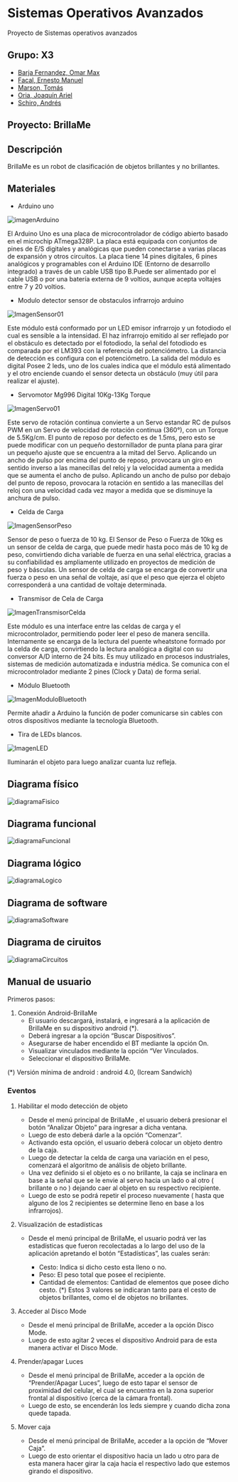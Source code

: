 Sistemas Operativos Avanzados
===============================
Proyecto de Sistemas operativos avanzados

Grupo: X3 <br /> 
-----------
* [Barja Fernandez, Omar Max](https://github.com/omx17)<br /> 
* [Facal, Ernesto Manuel](https://github.com/ErnestoFacal)<br />
* [Marson, Tomás](https://github.com/tomimarson)
* [Oria, Joaquín Ariel](https://github.com/OriaJoaquin)<br /> 
* [Schiro, Andrés](https://github.com/ASchiro7)<br /> 

Proyecto: BrillaMe<br /> 
---------
## Descripción

BrillaMe es un robot de clasificación de objetos brillantes y no brillantes. 

## Materiales

* Arduino uno 

![imagenArduino](https://imgs.clipartwiki.com/clipimg/small/162-1623636_this-is-a-small-microcontroller-that-you-can.png)

El Arduino Uno es una placa de microcontrolador de código abierto basado en el microchip ATmega328P. La placa está equipada con conjuntos de pines de E/S digitales y analógicas que pueden conectarse a varias placas de expansión y otros circuitos. La placa tiene 14 pines digitales, 6 pines analógicos y programables con el Arduino IDE (Entorno de desarrollo integrado) a través de un cable USB tipo B.Puede ser alimentado por el cable USB o por una batería externa de 9 voltios, aunque acepta voltajes entre 7 y 20 voltios.


* Modulo detector sensor de obstaculos infrarrojo arduino 

![ImagenSensor01](https://www.luisllamas.es/wp-content/uploads/2016/06/arduino-detector-obstaculos-infrarrojos-componente.png)

Este módulo está conformado por un LED emisor infrarrojo y un fotodiodo el cual es sensible a la intensidad. El haz infrarrojo emitido al ser reflejado por el obstáculo es detectado por el fotodiodo, la señal del fotodiodo es comparada por el LM393 con la referencia del potenciómetro. La distancia de detección es configura con el potenciómetro. La salida del módulo es digital
Posee 2 leds, uno de los cuales indica que el módulo está alimentado y el otro enciende cuando el sensor detecta un obstáculo (muy útil para realizar el ajuste).


* Servomotor Mg996 Digital 10Kg-13Kg Torque

![ImagenServo01](https://afel.cl/content/uploads/servomotor-ds04-nfc.jpg)

Este servo de rotación continua convierte a un Servo estandar RC de pulsos PWM en un Servo de velocidad de rotación continua (360°), con un Torque de 5.5Kg/cm.
El punto de reposo por defecto es de 1.5ms, pero esto se puede modificar con un pequeño destornillador de punta plana para girar un pequeño ajuste que se encuentra a la mitad del Servo.
Aplicando un ancho de pulso por encima del punto de reposo, provocara un giro en sentido inverso a las manecillas del reloj y la velocidad aumenta a medida que se aumenta el ancho de pulso. 
Aplicando un ancho de pulso por debajo del punto de reposo, provocara la rotación en sentido a las manecillas del reloj con una velocidad cada vez mayor a medida que se disminuye la anchura de pulso.


* Celda de Carga

![ImagenSensorPeso](http://tdrobotica.co/2463/celda-de-carga-de-1-kg-barra-recta.jpg)

Sensor de peso o fuerza de 10 kg. El Sensor de Peso o Fuerza de 10kg es un sensor de celda de carga, que puede medir hasta poco más de 10 kg de peso, convirtiendo dicha variable de fuerza en una señal eléctrica, gracias a su confiabilidad es ampliamente utilizado en proyectos de medición de peso y básculas. Un sensor de celda de carga se encarga de convertir una fuerza o peso en una señal de voltaje, así que el peso que ejerza el objeto corresponderá a una cantidad de voltaje determinada.


* Transmisor de Cela de Carga

![ImagenTransmisorCelda](http://www.naylampmechatronics.com/464-large_default/modulo-hx711-transmisor-de-celda-de-carga.jpg)

Este módulo es una interface entre las celdas de carga y el microcontrolador, permitiendo poder leer el peso de manera sencilla. Internamente se encarga de la lectura del puente wheatstone formado por la celda de carga, convirtiendo la lectura analógica a digital con su conversor A/D interno de 24 bits.
Es muy utilizado en procesos industriales, sistemas de medición automatizada e industria médica.
Se comunica con el microcontrolador mediante 2 pines (Clock y Data) de forma serial.


* Módulo Bluetooth

![ImagenModuloBluetooth](http://www.maxelectronica.cl/5-large_default/modulo-bluetooth-serial-ttl-esclavo-hc-06.jpg)

Permite añadir a Arduino la función de poder comunicarse sin cables con otros dispositivos mediante la tecnología Bluetooth.

  
* Tira de LEDs blancos.

![ImagenLED](https://cdn1.efectoled.com/13033/tira-led-220v-ac-smd5050-60-led-m-5-metros.jpg)

Iluminarán el objeto para luego analizar cuanta luz refleja.

## Diagrama físico

![diagramaFisico](https://github.com/OriaJoaquin/X3/blob/master/Diagramas/DiagramaFisico.png)

## Diagrama funcional

![diagramaFuncional](https://github.com/OriaJoaquin/X3/blob/master/Diagramas/DiagramaFuncional.png)

## Diagrama lógico

![diagramaLogico](https://github.com/OriaJoaquin/X3/blob/master/Diagramas/Diagrama_logico.png)

## Diagrama de software

![diagramaSoftware](https://github.com/OriaJoaquin/X3/blob/master/Diagramas/Diagrama_software.png)

## Diagrama de ciruitos

![diagramaCircuitos](https://github.com/OriaJoaquin/X3/blob/master/Diagramas/Diagrama_circuito.png)


## Manual de usuario 
Primeros pasos: 
 
1) Conexión Android-BrillaMe 
   - El usuario descargará, instalará, e ingresará a la aplicación de BrillaMe en su dispositivo android (*). 
   - Deberá ingresar a la opción “Buscar Dispositivos”.
   - Asegurarse de haber encendido el BT mediante la opción On.
   - Visualizar vinculados mediante la opción “Ver Vinculados.
   - Seleccionar el dispositivo BrillaMe.
 
(*) Versión mínima de android : android 4.0, (Icream Sandwich)
 
### Eventos 
 
1. Habilitar el modo detección de objeto 
   - Desde el menú principal de BrillaMe , el usuario deberá presionar el botón “Analizar Objeto” para ingresar a dicha ventana.
   - Luego de esto deberá darle a la opción “Comenzar”.
   - Activando esta opción, el usuario deberá colocar un objeto dentro de la caja.
   - Luego de detectar la celda de carga una variación en el peso, comenzará el algoritmo de análisis de objeto brillante.
   - Una vez definido si el objeto es o no brillante, la caja se inclinara en base a la señal que se le envie al servo hacia un lado o al otro ( brillante o no ) dejando caer al objeto en su respectivo recipiente.
   - Luego de esto se podrá repetir el proceso nuevamente ( hasta que alguno de los 2 recipientes se determine lleno en base a los infrarrojos).
 
2. Visualización de estadísticas 
   - Desde el menú principal de BrillaMe, el usuario podrá ver las estadísticas que fueron recolectadas a lo largo del uso de la aplicación apretando el botón “Estadísticas”, las cuales serán: 
 
     - Cesto: Indica si dicho cesto esta lleno o no. 
     - Peso: El peso total que posee el recipiente.
     - Cantidad de elementos: Cantidad de elementos que posee dicho cesto.
(*) Estos 3 valores se indicaran tanto para el cesto de objetos brillantes, como el de objetos no brillantes.
3. Acceder al Disco Mode
   - Desde el menú principal de BrillaMe, acceder a la opción Disco Mode.
   - Luego de esto agitar 2 veces el dispositivo Android para de esta manera activar el Disco Mode.

4. Prender/apagar Luces
   - Desde el menú principal de BrillaMe, acceder a la opción de “Prender/Apagar Luces”, luego de esto tapar el sensor de proximidad del celular, el cual se encuentra en la zona superior frontal al dispositivo (cerca de la cámara frontal).
   - Luego de esto, se encenderán los leds siempre y cuando dicha zona quede tapada.


5. Mover caja
   - Desde el menú principal de BrillaMe, acceder a la opción de “Mover Caja”.
   - Luego de esto orientar el dispositivo hacia un lado u otro para de esta manera hacer girar la caja hacia el respectivo lado que estemos girando el dispositivo.
